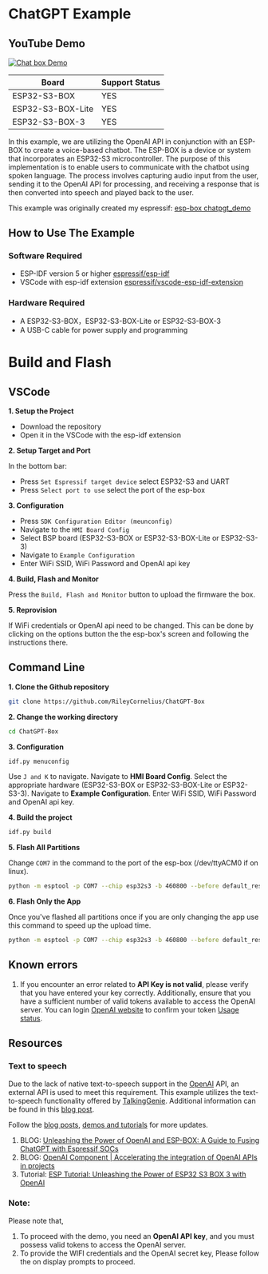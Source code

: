 # ChatGPT Example

## YouTube Demo
[![Chat box Demo](https://img.youtube.com/vi/sqJvyQHYTKw/0.jpg)](https://www.youtube.com/watch?v=sqJvyQHYTKw "Chat box Demo")

| Board             | Support Status |
| ----------------- | -------------- |
| ESP32-S3-BOX      | YES            |
| ESP32-S3-BOX-Lite | YES            |
| ESP32-S3-BOX-3    | YES             |


In this example, we are utilizing the OpenAI API in conjunction with an ESP-BOX to create a voice-based chatbot. The ESP-BOX is a device or system that incorporates an ESP32-S3 microcontroller. The purpose of this implementation is to enable users to communicate with the chatbot using spoken language. The process involves capturing audio input from the user, sending it to the OpenAI API for processing, and receiving a response that is then converted into speech and played back to the user.

This example was originally created my espressif: [esp-box chatpgt_demo](https://github.com/espressif/esp-box/tree/master/examples/chatgpt_demo)

## How to Use The Example

### **Software Required**
* ESP-IDF version 5 or higher [espressif/esp-idf](https://github.com/espressif/esp-idf)
* VSCode with esp-idf extension [espressif/vscode-esp-idf-extension](https://github.com/espressif/vscode-esp-idf-extension)

### **Hardware Required**

* A ESP32-S3-BOX，ESP32-S3-BOX-Lite or ESP32-S3-BOX-3
* A USB-C cable for power supply and programming

# **Build and Flash**


## VSCode
**1. Setup the Project**
- Download the repository
- Open it in the VSCode with the esp-idf extension


**2. Setup Target and Port**

In the bottom bar:
- Press `Set Espressif target device` select ESP32-S3 and UART
- Press `Select port to use` select the port of the esp-box

**3. Configuration**

- Press `SDK Configuration Editor (meunconfig)`
- Navigate to the `HMI Board Config`
- Select BSP board (ESP32-S3-BOX or ESP32-S3-BOX-Lite or ESP32-S3-3)
- Navigate to `Example Configuration`
- Enter WiFi SSID, WiFi Password and OpenAI api key

**4. Build, Flash and Monitor**

Press the `Build, Flash and Monitor` button to upload the firmware the box.

**5. Reprovision**

If WiFi credentials or OpenAI api need to be changed. This can be done by clicking on the options button the the esp-box's screen and following the instructions there.

## Command Line

**1. Clone the Github repository**

```bash
git clone https://github.com/RileyCornelius/ChatGPT-Box
```

**2. Change the working directory**

```bash
cd ChatGPT-Box
```

**3. Configuration** 


```bash
idf.py menuconfig 
```

Use `J and K` to navigate. Navigate to **HMI Board Config**. Select the appropriate hardware (ESP32-S3-BOX or ESP32-S3-BOX-Lite or ESP32-S3-3). Navigate to **Example Configuration**. Enter WiFi SSID, WiFi Password and OpenAI api key. 

**4. Build the project**

```bash
idf.py build
```

**5. Flash All Partitions**

Change `COM7` in the command to the port of the esp-box (/dev/ttyACM0 if on linux).

```bash
python -m esptool -p COM7 --chip esp32s3 -b 460800 --before default_reset --after hard_reset write_flash --flash_mode dio --flash_size 16MB --flash_freq 80m 0x0 build/bootloader/bootloader.bin 0x8000 build/partition_table/partition-table.bin 0xd000 build/ota_data_initial.bin 0x10000 build/chatgpt_demo.bin 0x900000 build/storage.bin 0xb00000 build/srmodels/srmodels.bin 0x700000
```

**6. Flash Only the App**

Once you've flashed all partitions once if you are only changing the app use this command to speed up the upload time.

```bash
python -m esptool -p COM7 --chip esp32s3 -b 460800 --before default_reset --after hard_reset write_flash --flash_mode dio --flash_size 16MB --flash_freq 80m 0x10000 build/chatgpt_demo.bin
```

## Known  errors

1. If you encounter an error related to **API Key is not valid**, please verify that you have entered your key correctly. Additionally, ensure that you have a sufficient number of valid tokens available to access the OpenAI server. You can login [OpenAI website](https://openai.com/) to confirm your token  [Usage status](https://platform.openai.com/account/usage).


## **Resources**

### Text to speech
Due to the lack of native text-to-speech support in the [OpenAI](https://platform.openai.com/docs/api-reference) API, an external API is used to meet this requirement. This example utilizes the text-to-speech functionality offered by [TalkingGenie](https://www.talkinggenie.com/tts). Additional information can be found in this [blog post](https://czyt.tech/post/a-free-tts-api/?from_wecom=1).

Follow the [blog posts](https://blog.espressif.com/), [demos and tutorials](https://www.youtube.com/@EspressifSystems) for more updates.

1. BLOG: [Unleashing the Power of OpenAI and ESP-BOX: A Guide to Fusing ChatGPT with Espressif SOCs](https://blog.espressif.com/unleashing-the-power-of-openai-and-esp-box-a-guide-to-fusing-chatgpt-with-espressif-socs-fba0b2d2c4f2)
2. BLOG: [OpenAI Component | Accelerating the integration of OpenAI APIs in projects](https://blog.espressif.com/openai-component-accelerating-the-integration-of-openai-apis-in-projects-e5fa87998126)
3. Tutorial: [ESP Tutorial: Unleashing the Power of ESP32 S3 BOX 3 with OpenAI](https://www.youtube.com/watch?v=Y97vdw7y3S4&t=2s)

### **Note**: 
Please note that, 
1. To proceed with the demo, you need an **OpenAI API key**, and you must possess valid tokens to access the OpenAI server.
2. To provide the WIFI credentials and the OpenAI secret key, Please follow the on display prompts to proceed.
